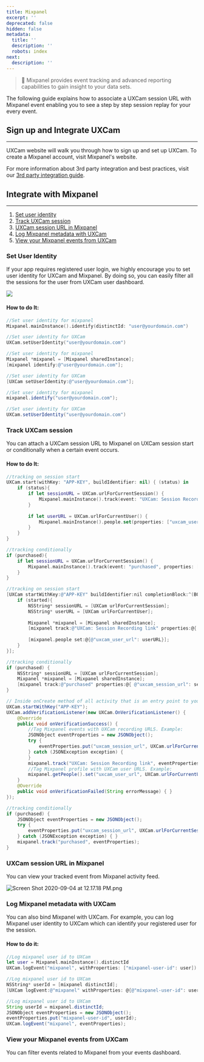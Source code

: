 ```yaml
---
title: Mixpanel
excerpt: ''
deprecated: false
hidden: false
metadata:
  title: ''
  description: ''
  robots: index
next:
  description: ''
---
```


> 📘 Mixpanel provides event tracking and advanced reporting capabilities to gain insight to your data sets.

The following guide explains how to associate a UXCam session URL with Mixpanel event enabling you to see a step by step session replay for your every event.

## Sign up and Integrate UXCam

***

UXCam website will walk you through how to sign up and set up UXCam. To create a Mixpanel account, visit Mixpanel's website.

For more information about 3rd party integration and best practices, visit our [3rd party integration guide](https://uxcam-documentation.readme.io/docs/other-3rd-party-integrations).

## Integrate with Mixpanel

***

1. [Set user identity](#set-user-identity)
2. [Track UXCam session](#track-uxcam-session)
3. [UXCam session URL in Mixpanel](#uxcam-session-url-in-mixpanel)
4. [Log Mixpanel metadata with UXCam](#log-mixpanel-metadata-with-uxcam)
5. [View your Mixpanel events from UXCam](#view-your-mixpanel-events-from-uxcam)

### Set User Identity

If your app requires registered user login, we highly encourage you to set user identity for UXCam and Mixpanel. By doing so, you can easily filter all the sessions for the user from UXCam user dashboard.

<Image align="center" width="smart" src="https://files.readme.io/cb89362-Screen_Shot_2020-09-10_at_10.48.03_AM.png" />

#### How to do It:

```swift
//Set user identity for mixpanel
Mixpanel.mainInstance().identify(distinctId: "user@yourdomain.com")

//Set user identity for UXCam
UXCam.setUserIdentity("user@yourdomain.com")
```
```objectivec
//Set user identity for mixpanel
Mixpanel *mixpanel = [Mixpanel sharedInstance];
[mixpanel identify:@"user@yourdomain.com"];

//Set user identity for UXCam
[UXCam setUserIdentity:@"user@yourdomain.com"];
```
```java Android
//Set user identity for mixpanel
mixpanel.identify("user@yourdomain.com");

//Set user identity for UXCam
UXCam.setUserIdentity("user@yourdomain.com")
```

### Track UXCam session

You can attach a UXCam session URL to Mixpanel on UXCam session start or conditionally when a certain event occurs.

#### How to do It:

```swift
//tracking on session start
UXCam.start(withKey: "APP-KEY", buildIdentifier: nil) { (status) in
    if (status){
        if let sessionURL = UXCam.urlForCurrentSession() {
            Mixpanel.mainInstance().track(event: "UXCam: Session Recording link", properties: ["session_url": sessionURL])
        }
        
        if let userURL = UXCam.urlForCurrentUser() {
            Mixpanel.mainInstance().people.set(properties: ["uxcam_user_url": userURL])
        }
    }
}

//tracking conditionally
if (purchased){
    if let sessionURL = UXCam.urlForCurrentSession() {
        Mixpanel.mainInstance().track(event: "purchased", properties: ["uxcam_session_url": sessionURL])
    }
}
```
```objectivec
//tracking on session start
[UXCam startWithKey:@"APP-KEY" buildIdentifier:nil completionBlock:^(BOOL started) {
    if (started){
        NSString* sessionURL = [UXCam urlForCurrentSession];
        NSString* userURL = [UXCam urlForCurrentUser];
        
        Mixpanel *mixpanel = [Mixpanel sharedInstance];
        [mixpanel track:@"UXCam: Session Recording link" properties:@{ @"session_url": sessionURL }];
        
        [mixpanel.people set:@{@"uxcam_user_url": userURL}];
    }
}];

//tracking conditionally
if (purchased) {
    NSString* sessionURL = [UXCam urlForCurrentSession];
    Mixpanel *mixpanel = [Mixpanel sharedInstance];
    [mixpanel track:@"purchased" properties:@{ @"uxcam_session_url": sessionURL }];
}
```
```java Android
// Inside onCreate method of all activity that is an entry point to your app add
UXCam.startWithKey("APP-KEY");
UXCam.addVerificationListener(new UXCam.OnVerificationListener() {
    @Override
    public void onVerificationSuccess() {
        //Tag Mixpanel events with UXCam recording URLS. Example:
        JSONObject eventProperties = new JSONObject();
        try {
            eventProperties.put("uxcam_session_url", UXCam.urlForCurrentSession());
        } catch (JSONException exception) {
        }
        mixpanel.track("UXCam: Session Recording link", eventProperties);
        //Tag Mixpanel profile with UXCam user URLS. Example:
        mixpanel.getPeople().set("uxcam_user_url", UXCam.urlForCurrentUser());
    }
    @Override
    public void onVerificationFailed(String errorMessage) { }
});

//tracking conditionally
if (purchased) {
    JSONObject eventProperties = new JSONObject();
    try {
        eventProperties.put("uxcam_session_url", UXCam.urlForCurrentSession());
    } catch (JSONException exception) { }
    mixpanel.track("purchased", eventProperties);
}
```

### UXCam session URL in Mixpanel

You can view your tracked event from Mixpanel activity feed.

![](https://files.readme.io/5b2e0f0-Screen_Shot_2020-09-04_at_12.17.18_PM.png "Screen Shot 2020-09-04 at 12.17.18 PM.png")

### Log Mixpanel metadata with UXCam

You can also bind Mixpanel with UXCam. For example, you can log Mixpanel user identity to UXCam which can identify your registered user for the session.

#### How to do it:

```swift
//Log mixpanel user id to UXCam
let user = Mixpanel.mainInstance().distinctId
UXCam.logEvent("mixpanel", withProperties: ["mixpanel-user-id": user])
```
```objectivec
//Log mixpanel user id to UXCam
NSString* userId = [mixpanel distinctId];
[UXCam logEvent:@"mixpanel" withProperties: @{@"mixpanel-user-id": userId}];
```
```java Android
//Log mixpanel user id to UXCam
String userId = mixpanel.distinctId;
JSONObject eventProperties = new JSONObject();
eventProperties.put("mixpanel-user-id", userId);
UXCam.logEvent("mixpanel", eventProperties);
```

### View your Mixpanel events from UXCam

You can filter events related to Mixpanel from your events dashboard.

```
```